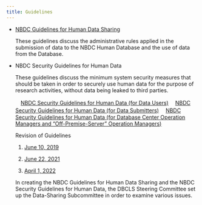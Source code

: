 ```yaml
---
title: Guidelines
---
```


- [NBDC Guidelines for Human Data Sharing](/en/guidelines/data-sharing-guidelines)

  These guidelines discuss the administrative rules applied in the submission of data to the NBDC Human Database and the use of data from the Database.

- NBDC Security Guidelines for Human Data

  These guidelines discuss the minimum system security measures that should be taken in order to securely use human data for the purpose of research activities, without data being leaked to third parties.

  　[NBDC Security Guidelines for Human Data (for Data Users)](/en/guidelines/security-guidelines-for-users)
  　[NBDC Security Guidelines for Human Data (for Data Submitters)](/en/guidelines/security-guidelines-for-submitters)
  　[NBDC Security Guidelines for Human Data (for Database Center Operation Managers and “Off-Premise-Server” Operation Managers)](/en/guidelines/security-guidelines-for-dbcenters)

  Revision of Guidelines

  1.  [June 10, 2019](/en/guideline-revision)

  2.  [June 22, 2021](/en/guideline-revision-2)

  3.  [April 1, 2022](/en/guideline-revision-3)

  In creating the NBDC Guidelines for Human Data Sharing and the NBDC Security Guidelines for Human Data, the DBCLS Steering Committee set up the Data-Sharing Subcommittee in order to examine various issues.
